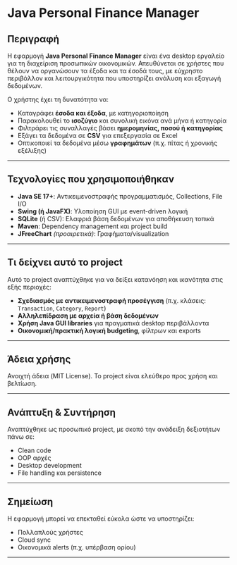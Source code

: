 # Java Personal Finance Manager

## Περιγραφή
Η εφαρμογή **Java Personal Finance Manager** είναι ένα desktop εργαλείο για τη διαχείριση προσωπικών οικονομικών. Απευθύνεται σε χρήστες που θέλουν να οργανώσουν τα έξοδα και τα έσοδά τους, με εύχρηστο περιβάλλον και λειτουργικότητα που υποστηρίζει ανάλυση και εξαγωγή δεδομένων.

Ο χρήστης έχει τη δυνατότητα να:
- Καταγράφει **έσοδα και έξοδα**, με κατηγοριοποίηση
- Παρακολουθεί το **ισοζύγιο** και συνολική εικόνα ανά μήνα ή κατηγορία
- Φιλτράρει τις συναλλαγές βάσει **ημερομηνίας, ποσού ή κατηγορίας**
- Εξάγει τα δεδομένα σε **CSV** για επεξεργασία σε Excel
- Οπτικοποιεί τα δεδομένα μέσω **γραφημάτων** (π.χ. πίτας ή χρονικής εξέλιξης)

---

## Τεχνολογίες που χρησιμοποιήθηκαν
- **Java SE 17+**: Αντικειμενοστραφής προγραμματισμός, Collections, File I/O
- **Swing (ή JavaFX)**: Υλοποίηση GUI με event-driven λογική
- **SQLite** (ή CSV): Ελαφριά βάση δεδομένων για αποθήκευση τοπικά
- **Maven**: Dependency management και project build
- **JFreeChart** *(προαιρετικά)*: Γραφήματα/visualization

---

## Τι δείχνει αυτό το project
Αυτό το project αναπτύχθηκε για να δείξει κατανόηση και ικανότητα στις εξής περιοχές:
- **Σχεδιασμός με αντικειμενοστραφή προσέγγιση** (π.χ. κλάσεις: `Transaction`, `Category`, `Report`)
- **Αλληλεπίδραση με αρχεία ή βάση δεδομένων**
- **Χρήση Java GUI libraries** για πραγματικά desktop περιβάλλοντα
- **Οικονομική/πρακτική λογική budgeting**, φίλτρων και exports

---

## Άδεια χρήσης
Ανοιχτή άδεια (MIT License). Το project είναι ελεύθερο προς χρήση και βελτίωση.

---

## Ανάπτυξη & Συντήρηση
Αναπτύχθηκε ως προσωπικό project, με σκοπό την ανάδειξη δεξιοτήτων πάνω σε:
- Clean code
- OOP αρχές
- Desktop development
- File handling και persistence

---

## Σημείωση
Η εφαρμογή μπορεί να επεκταθεί εύκολα ώστε να υποστηρίζει:
- Πολλαπλούς χρήστες
- Cloud sync
- Οικονομικά alerts (π.χ. υπέρβαση ορίου)

---

